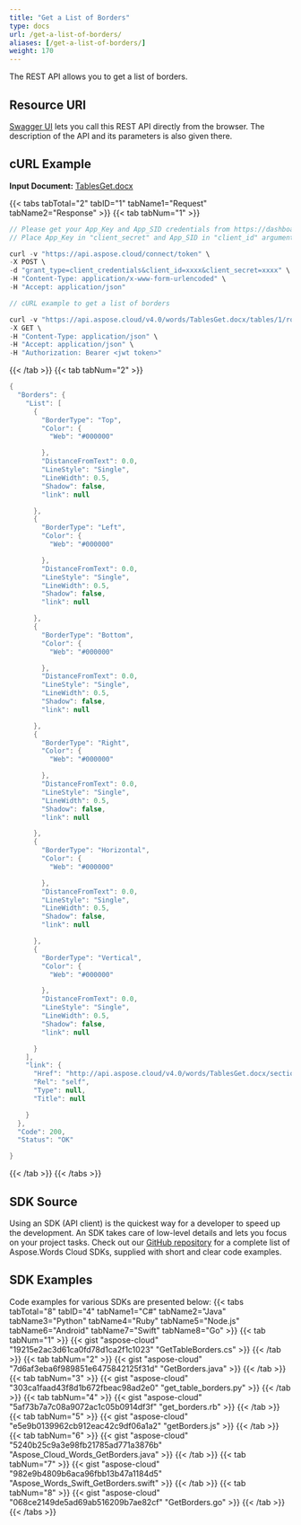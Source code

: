 ```yaml
---
title: "Get a List of Borders"
type: docs
url: /get-a-list-of-borders/
aliases: [/get-a-list-of-borders/]
weight: 170
---
```


The REST API allows you to get a list of borders. 

## Resource URI

[Swagger UI](https://apireference.aspose.cloud/words/#/Borders/GetBorders) lets you call this REST API directly from the browser. The description of the API and its parameters is also given there.

## cURL Example

**Input Document:** [TablesGet.docx](attachments/885355/1180119.docx)

{{< tabs tabTotal="2" tabID="1" tabName1="Request" tabName2="Response" >}}
{{< tab tabNum="1" >}}
```java
// Please get your App_Key and App_SID credentials from https://dashboard.aspose.cloud/#/apps.
// Place App_Key in "client_secret" and App_SID in "client_id" argument.

curl -v "https://api.aspose.cloud/connect/token" \
-X POST \
-d "grant_type=client_credentials&client_id=xxxx&client_secret=xxxx" \
-H "Content-Type: application/x-www-form-urlencoded" \
-H "Accept: application/json"

// cURL example to get a list of borders

curl -v "https://api.aspose.cloud/v4.0/words/TablesGet.docx/tables/1/rows/0/borders" \
-X GET \
-H "Content-Type: application/json" \
-H "Accept: application/json" \
-H "Authorization: Bearer <jwt token>"

```

{{< /tab >}}
{{< tab tabNum="2" >}}
```java
{
  "Borders": {
    "List": [
      {
        "BorderType": "Top",
        "Color": {
          "Web": "#000000"

        },
        "DistanceFromText": 0.0,
        "LineStyle": "Single",
        "LineWidth": 0.5,
        "Shadow": false,
        "link": null

      },
      {
        "BorderType": "Left",
        "Color": {
          "Web": "#000000"

        },
        "DistanceFromText": 0.0,
        "LineStyle": "Single",
        "LineWidth": 0.5,
        "Shadow": false,
        "link": null

      },
      {
        "BorderType": "Bottom",
        "Color": {
          "Web": "#000000"

        },
        "DistanceFromText": 0.0,
        "LineStyle": "Single",
        "LineWidth": 0.5,
        "Shadow": false,
        "link": null

      },
      {
        "BorderType": "Right",
        "Color": {
          "Web": "#000000"

        },
        "DistanceFromText": 0.0,
        "LineStyle": "Single",
        "LineWidth": 0.5,
        "Shadow": false,
        "link": null

      },
      {
        "BorderType": "Horizontal",
        "Color": {
          "Web": "#000000"

        },
        "DistanceFromText": 0.0,
        "LineStyle": "Single",
        "LineWidth": 0.5,
        "Shadow": false,
        "link": null

      },
      {
        "BorderType": "Vertical",
        "Color": {
          "Web": "#000000"

        },
        "DistanceFromText": 0.0,
        "LineStyle": "Single",
        "LineWidth": 0.5,
        "Shadow": false,
        "link": null

      }
    ],
    "link": {
      "Href": "http://api.aspose.cloud/v4.0/words/TablesGet.docx/sections/0/tables/1/rows/0/borders",
      "Rel": "self",
      "Type": null,
      "Title": null

    }
  },
  "Code": 200,
  "Status": "OK"

}
```

{{< /tab >}}
{{< /tabs >}}
## SDK Source

Using an SDK (API client) is the quickest way for a developer to speed up the development. An SDK takes care of low-level details and lets you focus on your project tasks. Check out our [GitHub repository](https://github.com/aspose-words-cloud) for a complete list of Aspose.Words Cloud SDKs, supplied with short and clear code examples.

## SDK Examples

Code examples for various SDKs are presented below:
{{< tabs tabTotal="8" tabID="4" tabName1="C#" tabName2="Java" tabName3="Python" tabName4="Ruby" tabName5="Node.js" tabName6="Android" tabName7="Swift" tabName8="Go" >}}
{{< tab tabNum="1" >}}
{{< gist "aspose-cloud" "19215e2ac3d61ca0fd78d1ca2f1c1023" "GetTableBorders.cs" >}}
{{< /tab >}}
{{< tab tabNum="2" >}}
{{< gist "aspose-cloud" "7d6af3eba6f989851e6475842125f31d" "GetBorders.java" >}}
{{< /tab >}}
{{< tab tabNum="3" >}}
{{< gist "aspose-cloud" "303ca1faad43f8d1b672fbeac98ad2e0" "get_table_borders.py" >}}
{{< /tab >}}
{{< tab tabNum="4" >}}
{{< gist "aspose-cloud" "5af73b7a7c08a9072ac1c05b0914df3f" "get_borders.rb" >}}
{{< /tab >}}
{{< tab tabNum="5" >}}
{{< gist "aspose-cloud" "e5e9b0139962cb912eac42c9df06a1a2" "getBorders.js" >}}
{{< /tab >}}
{{< tab tabNum="6" >}}
{{< gist "aspose-cloud" "5240b25c9a3e98fb21785ad771a3876b" "Aspose_Cloud_Words_GetBorders.java" >}}
{{< /tab >}}
{{< tab tabNum="7" >}}
{{< gist "aspose-cloud" "982e9b4809b6aca96fbb13b47a1184d5" "Aspose_Words_Swift_GetBorders.swift" >}}
{{< /tab >}}
{{< tab tabNum="8" >}}
{{< gist "aspose-cloud" "068ce2149de5ad69ab516209b7ae82cf" "GetBorders.go" >}}
{{< /tab >}}
{{< /tabs >}}
